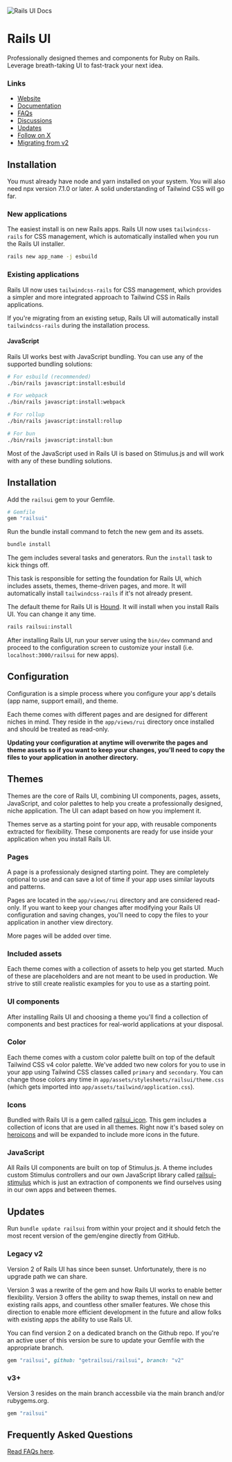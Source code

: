 ![Rails UI Docs](https://f001.backblazeb2.com/file/railsui/docs/rui-docs-header.png)

# Rails UI

Professionally designed themes and components for Ruby on Rails. Leverage breath-taking UI to fast-track your next idea.

### Links

- [Website](https://railsui.com)
- [Documentation](https://railsui.com/docs)
- [FAQs](https://railsui.com/docs/faqs)
- [Discussions](https://github.com/getrailsui/railsui/discussions)
- [Updates](https://railsui.com/updates)
- [Follow on X](https://x.com/railsui_)
- [Migrating from v2](https://railsui.com/docs/updates)

## Installation

You must already have node and yarn installed on your system. You will also need npx version 7.1.0 or later. A solid understanding of Tailwind CSS will go far.

### New applications

The easiest install is on new Rails apps. Rails UI now uses `tailwindcss-rails` for CSS management, which is automatically installed when you run the Rails UI installer.

```bash
rails new app_name -j esbuild
```

### Existing applications

Rails UI now uses `tailwindcss-rails` for CSS management, which provides a simpler and more integrated approach to Tailwind CSS in Rails applications.

If you're migrating from an existing setup, Rails UI will automatically install `tailwindcss-rails` during the installation process.

#### JavaScript

Rails UI works best with JavaScript bundling. You can use any of the supported bundling solutions:

```bash
# For esbuild (recommended)
./bin/rails javascript:install:esbuild

# For webpack
./bin/rails javascript:install:webpack

# For rollup
./bin/rails javascript:install:rollup

# For bun
./bin/rails javascript:install:bun
```

Most of the JavaScript used in Rails UI is based on Stimulus.js and will work with any of these bundling solutions.

## Installation

Add the `railsui` gem to your Gemfile.

```ruby
# Gemfile
gem "railsui"
```

Run the bundle install command to fetch the new gem and its assets.

```bash
bundle install
```

The gem includes several tasks and generators. Run the `install` task to kick things off.

This task is responsible for setting the foundation for Rails UI, which includes assets, themes, theme-driven pages, and more. It will automatically install `tailwindcss-rails` if it's not already present.

The default theme for Rails UI is [Hound](https://railsui.com/themes/hound). It will install when you install Rails UI. You can change it any time.

```bash
rails railsui:install
```

After installing Rails UI, run your server using the `bin/dev` command and proceed to the configuration screen to customize your install (i.e. `localhost:3000/railsui` for new apps).

## Configuration

Configuration is a simple process where you configure your app's details (app name, support email), and theme.

Each theme comes with different pages and are designed for different niches in mind. They reside in the `app/views/rui` directory once installed and should be treated as read-only.

**Updating your configuration at anytime will overwrite the pages and theme assets so if you want to keep your changes, you'll need to copy the files to your application in another directory.**

## Themes

Themes are the core of Rails UI, combining UI components, pages, assets, JavaScript, and color palettes to help you create a professionally designed, niche application. The UI can adapt based on how you implement it.

Themes serve as a starting point for your app, with reusable components extracted for flexibility. These components are ready for use inside your application when you install Rails UI.

### Pages

A page is a professionaly designed starting point. They are completely optional to use and can save a lot of time if your app uses similar layouts and patterns.

Pages are located in the `app/views/rui` directory and are considered read-only. If you want to keep your changes after modifying your Rails UI configuration and saving changes, you'll need to copy the files to your application in another view directory.

More pages will be added over time.

### Included assets

Each theme comes with a collection of assets to help you get started. Much of these are placeholders and are not meant to be used in production. We strive to still create realistic examples for you to use as a starting point.

### UI components

After installing Rails UI and choosing a theme you'll find a collection of components and best practices for real-world applications at your disposal.

### Color

Each theme comes with a custom color palette built on top of the default Tailwind CSS v4 color palette. We've added two new colors for you to use in your app using Tailwind CSS classes called `primary` and `secondary`. You can change those colors any time in `app/assets/stylesheets/railsui/theme.css` (which gets imported into `app/assets/tailwind/application.css`).

### Icons

Bundled with Rails UI is a gem called [railsui_icon](https://github.com/getrailsui/railsui_icon). This gem includes a collection of icons that are used in all themes. Right now it's based soley on [heroicons](https://heroicons.com) and will be expanded to include more icons in the future.

### JavaScript

All Rails UI components are built on top of Stimulus.js. A theme includes custom Stimulus controllers and our own JavaScript library called [railsui-stimulus](https://github.com/getrailsui/railsui-stimulus) which is just an extraction of components we find ourselves using in our own apps and between themes.

## Updates

Run `bundle update railsui` from within your project and it should fetch the most recent version of the gem/engine directly from GitHub.

### Legacy v2

Version 2 of Rails UI has since been sunset. Unfortunately, there is no upgrade path we can share.

Version 3 was a rewrite of the gem and how Rails UI works to enable better flexibility. Version 3 offers the ability to swap themes, install on new and existing rails apps, and countless other smaller features. We chose this direction to enable more efficient development in the future and allow folks with existing apps the ability to use Rails UI.

You can find version 2 on a dedicated branch on the Github repo. If you're an active user of this version be sure to update your Gemfile with the appropriate branch.

```ruby
gem "railsui", github: "getrailsui/railsui", branch: "v2"
```

### v3+

Version 3 resides on the main branch accessbile via the main branch and/or rubygems.org.

```ruby
gem "railsui"
```

## Frequently Asked Questions

[Read FAQs here](https://railsui.com/docs/faqs).
